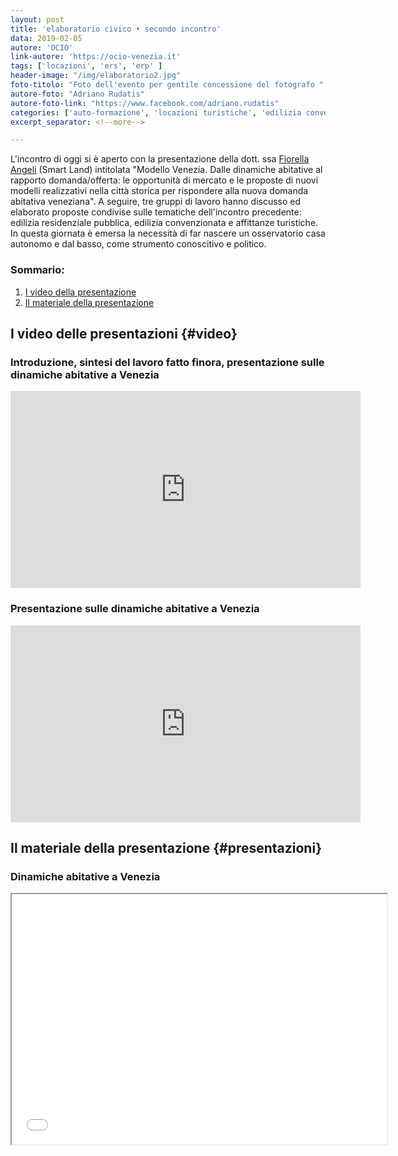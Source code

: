 ```yaml
---
layout: post
title: 'elaboratorio civico • secondo incontro'
data: 2019-02-05
autore: 'OCIO'
link-autore: 'https://ocio-venezia.it'
tags: ['locazioni', 'ers', 'erp' ]
header-image: "/img/elaboratorio2.jpg"
foto-titolo: "Foto dell'evento per gentile concessione del fotografo "
autore-foto: "Adriano Rudatis"
autore-foto-link: "https://www.facebook.com/adriano.rudatis"
categories: ['auto-formazione', 'locazioni turistiche', 'edilizia convenzionata','ERP']
excerpt_separator: <!--more-->

---
```

L'incontro di oggi si è aperto con la presentazione della dott. ssa [Fiorella Angeli](https://www.linkedin.com/in/fiorella-angeli-59176030?originalSubdomain=it) (Smart Land) intitolata "Modello Venezia. Dalle dinamiche abitative al rapporto domanda/offerta: le opportunità di mercato e le proposte di nuovi modelli realizzativi nella città storica per rispondere alla nuova domanda abitativa veneziana". A seguire, tre gruppi di lavoro hanno discusso ed elaborato proposte condivise sulle tematiche dell'incontro precedente: edilizia residenziale pubblica, edilizia convenzionata e affittanze turistiche. In questa giornata è emersa la necessità di far nascere un osservatorio casa autonomo e dal basso, come strumento conoscitivo e politico.<br> <!--more-->

### Sommario: 
1. [I video della presentazione](#video)
2. [Il materiale della presentazione](#presentazioni)

## I video delle presentazioni {#video}

### Introduzione, sintesi del lavoro fatto finora, presentazione sulle dinamiche abitative a Venezia

<iframe width="560" height="315" src="https://www.youtube.com/embed/2sDQnZI4icQ" frameborder="0" allow="accelerometer; autoplay; encrypted-media; gyroscope; picture-in-picture" allowfullscreen></iframe>

### Presentazione sulle dinamiche abitative a Venezia
<iframe width="560" height="315" src="https://www.youtube.com/embed/sT0ENxmEwT8" frameborder="0" allow="accelerometer; autoplay; encrypted-media; gyroscope; picture-in-picture" allowfullscreen></iframe>


## Il materiale della presentazione {#presentazioni}

### Dinamiche abitative a Venezia 

<iframe src="/files/2019-02-05_slides-dinamiche-abitative.pdf" width="600" height="400"></iframe>
